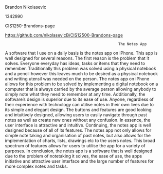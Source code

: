 Brandon Nikolasevic 

1342990

CIS1250-Brandons-page

https://github.com/nikolasevicB/CIS12500-Brandons-page


                                                        The Notes App
  A software that I use on a daily basis is the notes app on iPhone. This app is well designed for several reasons. The first reason is the problem that It solves. 
Everyone everyday has ideas, tasks or items that they need to remember. Traditionally this problem was solved using a physical notebook and a pencil however this 
leaves much to be desired as a physical notebook and writing utensil was needed on the person. The notes app on iPhone allows for this problem to be solved by 
implementing a digital notebook on a computer that is always carried by the average person allowing anybody to simply note what they need to remember at any time. 
Additionally, the software’s design is superior due to its ease of use. Anyone, regardless of their experience with technology can utilise notes in their own lives 
due to its simple and elegant design. The buttons and features are good looking and intuitively designed, allowing users to easily navigate through past notes as 
well as create new ones without any confusion. In essence, the user interface is attractive and intuitive. Continuing, the notes app is well designed because of all
of its features. The notes app not only allows for simple note taking and organisation of past notes, but also allows for the implementation of charts, lists, 
drawings etc to the users notes. This broad spectrum of features allows for users to utilise the app for a variety of purposes. In conclusion, the notes app is a 
software that is well designed due to the problem of notetaking it solves, the ease of use, the apps initiative and attractive user interface and the large number 
of features for more complex notes and tasks.

